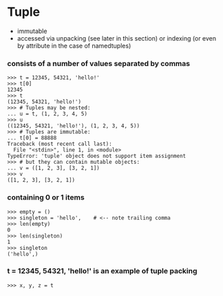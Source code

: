 # Tuple

- immutable
- accessed via unpacking (see later in this section) or indexing (or even by attribute in the case of namedtuples)

###  consists of a number of values separated by commas

```
>>> t = 12345, 54321, 'hello!'
>>> t[0]
12345
>>> t
(12345, 54321, 'hello!')
>>> # Tuples may be nested:
... u = t, (1, 2, 3, 4, 5)
>>> u
((12345, 54321, 'hello!'), (1, 2, 3, 4, 5))
>>> # Tuples are immutable:
... t[0] = 88888
Traceback (most recent call last):
  File "<stdin>", line 1, in <module>
TypeError: 'tuple' object does not support item assignment
>>> # but they can contain mutable objects:
... v = ([1, 2, 3], [3, 2, 1])
>>> v
([1, 2, 3], [3, 2, 1])
```

### containing 0 or 1 items
```
>>> empty = ()
>>> singleton = 'hello',    # <-- note trailing comma
>>> len(empty)
0
>>> len(singleton)
1
>>> singleton
('hello',)
```

### t = 12345, 54321, 'hello!' is an example of tuple packing
```
>>> x, y, z = t
```
